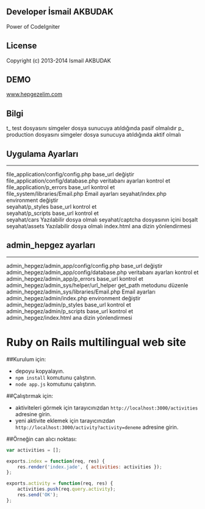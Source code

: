 ## Developer İsmail AKBUDAK

Power of CodeIgniter

## License
Copyright (c) 2013-2014 Ismail AKBUDAK
 
## DEMO
www.hepgezelim.com

## Bilgi 
t_   test dosyasını simgeler dosya sunucuya atıldığında pasif olmalıdır
p_   production dosyasını simgeler dosya sunucuya atıldığında aktif olmalı

## Uygulama  Ayarları
------------------------------------------------------- 
file_application/config/config.php      base_url değiştir					
file_application/config/database.php    veritabanı ayarları kontrol et 		 
file_application/p_errors               base_url kontrol et 				
file_system/libraries/Email.php         Email ayarları
seyahat/index.php                       environment değiştir				
seyahat/p_styles                        base_url kontrol et 				
seyahat/p_scripts                       base_url kontrol et 				  
seyahat/cars                            Yazılabilir dosya olmalı
seyahat/captcha                         dosyasının içini boşalt
seyahat/assets                          Yazılabilir dosya olmalı
index.html                              ana dizin yönlendirmesi 			

## admin_hepgez ayarları
--------------------------------------------------------
admin_hepgez/admin_app/config/config.php        base_url değiştir					                                        
admin_hepgez/admin_app/config/database.php      veritabanı ayarları kontrol et                                          
admin_hepgez/admin_app/p_errors                 base_url kontrol et 		                                      
admin_hepgez/admin_sys/helper/url_helper        get_path metodunu düzenle
admin_hepgez/admin_sys/libraries/Email.php      Email ayarları
admin_hepgez/admin/index.php                    environment değiştir		                                       
admin_hepgez/admin/p_styles                     base_url kontrol et 		                                      
admin_hepgez/admin/p_scripts                    base_url kontrol et 		                                       
admin_hepgez/index.html                         ana dizin yönlendirmesi


Ruby on Rails multilingual web site
========

##Kurulum için:
+ depoyu kopyalayın.
+ `npm install` komutunu çalıştırın.
+ `node app.js` komutunu çalıştırın.

##Çalıştırmak için:
+ aktiviteleri görmek için tarayıcınızdan `http://localhost:3000/activities` adresine girin.
+ yeni aktivite eklemek için tarayıcınızdan `http://localhost:3000/activity?activity=deneme` adresine girin.

##Örneğin can alıcı noktası:

```js
var activities = [];

exports.index = function(req, res) {
    res.render('index.jade', { activities: activities });
};

exports.activity = function(req, res) {
    activities.push(req.query.activity);
    res.send('OK');
};
```
